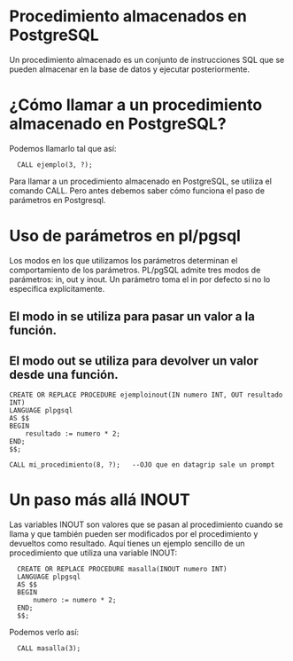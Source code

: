 # Procedimiento almacenados en PostgreSQL

Un procedimiento almacenado es un conjunto de instrucciones SQL que se pueden almacenar en la base de datos y ejecutar posteriormente.

# ¿Cómo llamar a un procedimiento almacenado en PostgreSQL?

Podemos llamarlo tal que así:

      CALL ejemplo(3, ?);

Para llamar a un procedimiento almacenado en PostgreSQL, se utiliza el comando CALL. Pero antes debemos saber cómo funciona el paso de parámetros en Postgresql.

# Uso de parámetros en pl/pgsql

Los modos en los que utilizamos los parámetros determinan el comportamiento de los parámetros. PL/pgSQL admite tres modos de parámetros: in, out y inout. Un parámetro toma el in por defecto si no lo especifica explícitamente. 

## El modo in se utiliza para pasar un valor a la función.

## El modo out se utiliza para devolver un valor desde una función.


    CREATE OR REPLACE PROCEDURE ejemploinout(IN numero INT, OUT resultado INT)
    LANGUAGE plpgsql
    AS $$
    BEGIN
        resultado := numero * 2;
    END;
    $$;

    CALL mi_procedimiento(8, ?);   --OJO que en datagrip sale un prompt
    
# Un paso más allá INOUT

Las variables INOUT son valores que se pasan al procedimiento cuando se llama y que también pueden ser modificados por el procedimiento y devueltos como resultado. Aquí tienes un ejemplo sencillo de un procedimiento que utiliza una variable INOUT:

      CREATE OR REPLACE PROCEDURE masalla(INOUT numero INT)
      LANGUAGE plpgsql
      AS $$
      BEGIN
          numero := numero * 2;
      END;
      $$;
      
Podemos verlo así:

      CALL masalla(3);
